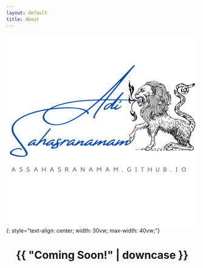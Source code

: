 ```yaml
---
layout: default
title: About
---
```


![About 4](https://github.com/ASSahasranamam/thesis/blob/primary/thesis/3.png?raw=true){: style="text-align: center; width: 30vw; max-width: 40vw;"}
<h1 style="text-align: center"> {{ "Coming Soon!" | downcase }} </h1>
                                                                          
                                                                          
